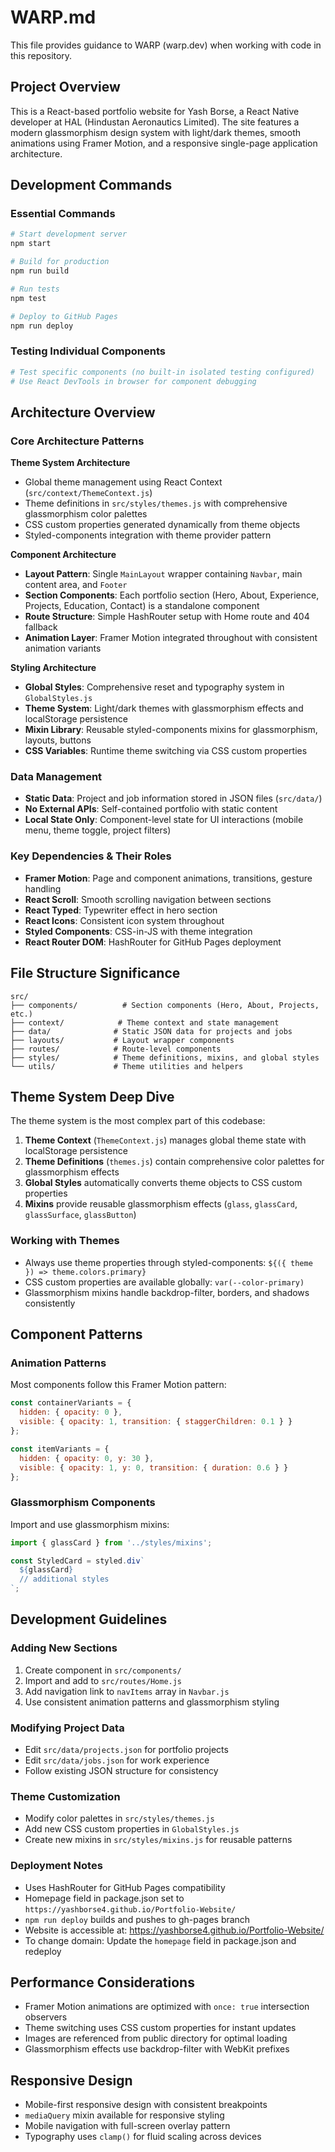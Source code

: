 # WARP.md

This file provides guidance to WARP (warp.dev) when working with code in this repository.

## Project Overview

This is a React-based portfolio website for Yash Borse, a React Native developer at HAL (Hindustan Aeronautics Limited). The site features a modern glassmorphism design system with light/dark themes, smooth animations using Framer Motion, and a responsive single-page application architecture.

## Development Commands

### Essential Commands
```bash
# Start development server
npm start

# Build for production
npm run build

# Run tests
npm test

# Deploy to GitHub Pages
npm run deploy
```

### Testing Individual Components
```bash
# Test specific components (no built-in isolated testing configured)
# Use React DevTools in browser for component debugging
```

## Architecture Overview

### Core Architecture Patterns

**Theme System Architecture**
- Global theme management using React Context (`src/context/ThemeContext.js`)
- Theme definitions in `src/styles/themes.js` with comprehensive glassmorphism color palettes
- CSS custom properties generated dynamically from theme objects
- Styled-components integration with theme provider pattern

**Component Architecture**
- **Layout Pattern**: Single `MainLayout` wrapper containing `Navbar`, main content area, and `Footer`
- **Section Components**: Each portfolio section (Hero, About, Experience, Projects, Education, Contact) is a standalone component
- **Route Structure**: Simple HashRouter setup with Home route and 404 fallback
- **Animation Layer**: Framer Motion integrated throughout with consistent animation variants

**Styling Architecture**
- **Global Styles**: Comprehensive reset and typography system in `GlobalStyles.js`
- **Theme System**: Light/dark themes with glassmorphism effects and localStorage persistence
- **Mixin Library**: Reusable styled-components mixins for glassmorphism, layouts, buttons
- **CSS Variables**: Runtime theme switching via CSS custom properties

### Data Management
- **Static Data**: Project and job information stored in JSON files (`src/data/`)
- **No External APIs**: Self-contained portfolio with static content
- **Local State Only**: Component-level state for UI interactions (mobile menu, theme toggle, project filters)

### Key Dependencies & Their Roles
- **Framer Motion**: Page and component animations, transitions, gesture handling
- **React Scroll**: Smooth scrolling navigation between sections
- **React Typed**: Typewriter effect in hero section
- **React Icons**: Consistent icon system throughout
- **Styled Components**: CSS-in-JS with theme integration
- **React Router DOM**: HashRouter for GitHub Pages deployment

## File Structure Significance

```
src/
├── components/          # Section components (Hero, About, Projects, etc.)
├── context/            # Theme context and state management
├── data/              # Static JSON data for projects and jobs
├── layouts/           # Layout wrapper components
├── routes/            # Route-level components
├── styles/            # Theme definitions, mixins, and global styles
└── utils/             # Theme utilities and helpers
```

## Theme System Deep Dive

The theme system is the most complex part of this codebase:

1. **Theme Context** (`ThemeContext.js`) manages global theme state with localStorage persistence
2. **Theme Definitions** (`themes.js`) contain comprehensive color palettes for glassmorphism effects
3. **Global Styles** automatically converts theme objects to CSS custom properties
4. **Mixins** provide reusable glassmorphism effects (`glass`, `glassCard`, `glassSurface`, `glassButton`)

### Working with Themes
- Always use theme properties through styled-components: `${({ theme }) => theme.colors.primary}`
- CSS custom properties are available globally: `var(--color-primary)`
- Glassmorphism mixins handle backdrop-filter, borders, and shadows consistently

## Component Patterns

### Animation Patterns
Most components follow this Framer Motion pattern:
```javascript
const containerVariants = {
  hidden: { opacity: 0 },
  visible: { opacity: 1, transition: { staggerChildren: 0.1 } }
};

const itemVariants = {
  hidden: { opacity: 0, y: 30 },
  visible: { opacity: 1, y: 0, transition: { duration: 0.6 } }
};
```

### Glassmorphism Components
Import and use glassmorphism mixins:
```javascript
import { glassCard } from '../styles/mixins';

const StyledCard = styled.div`
  ${glassCard}
  // additional styles
`;
```

## Development Guidelines

### Adding New Sections
1. Create component in `src/components/`
2. Import and add to `src/routes/Home.js`
3. Add navigation link to `navItems` array in `Navbar.js`
4. Use consistent animation patterns and glassmorphism styling

### Modifying Project Data
- Edit `src/data/projects.json` for portfolio projects
- Edit `src/data/jobs.json` for work experience
- Follow existing JSON structure for consistency

### Theme Customization
- Modify color palettes in `src/styles/themes.js`
- Add new CSS custom properties in `GlobalStyles.js`
- Create new mixins in `src/styles/mixins.js` for reusable patterns

### Deployment Notes
- Uses HashRouter for GitHub Pages compatibility
- Homepage field in package.json set to `https://yashborse4.github.io/Portfolio-Website/`
- `npm run deploy` builds and pushes to gh-pages branch
- Website is accessible at: https://yashborse4.github.io/Portfolio-Website/
- To change domain: Update the `homepage` field in package.json and redeploy

## Performance Considerations

- Framer Motion animations are optimized with `once: true` intersection observers
- Theme switching uses CSS custom properties for instant updates
- Images are referenced from public directory for optimal loading
- Glassmorphism effects use backdrop-filter with WebKit prefixes

## Responsive Design

- Mobile-first responsive design with consistent breakpoints
- `mediaQuery` mixin available for responsive styling
- Mobile navigation with full-screen overlay pattern
- Typography uses `clamp()` for fluid scaling across devices
